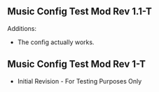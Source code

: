 ## Music Config Test Mod Rev 1.1-T
Additions:
- The config actually works.
## Music Config Test Mod Rev 1-T
- Initial Revision - For Testing Purposes Only
